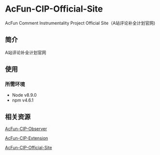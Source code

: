 # AcFun-CIP-Official-Site
AcFun Comment Instrumentality Project Official Site（A站评论补全计划官网)

## 简介
A站评论补全计划官网

## 使用
### 所需环境
- Node v8.9.0
- npm v4.6.1

## 相关资源
[AcFun-CIP-Observer](https://github.com/SimonTart/AcFun-CIP-Observer)

[AcFun-CIP-Extension](https://github.com/SimonTart/AcFun-CIP-Extension)

[AcFun-CIP-Official-Site](https://github.com/SimonTart/AcFun-CIP-Official-Site)
